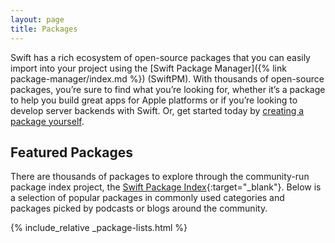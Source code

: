 ```yaml
---
layout: page
title: Packages
---
```


Swift has a rich ecosystem of open-source packages that you can easily import into your project using the [Swift Package Manager]({% link package-manager/index.md %}) (SwiftPM). With thousands of open-source packages, you’re sure to find what you’re looking for, whether it’s a package to help you build great apps for Apple platforms or if you’re looking to develop server backends with Swift. Or, get started today by [creating a package yourself](https://developer.apple.com/documentation/xcode/creating-a-standalone-swift-package-with-xcode).

## Featured Packages

There are thousands of packages to explore through the community-run package index project, the [Swift Package Index](https://swiftpackageindex.com/){:target="_blank"}. Below is a selection of popular packages in commonly used categories and packages picked by podcasts or blogs around the community.

{% include_relative _package-lists.html %}
